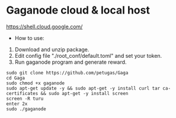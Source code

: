 # Gaganode cloud & local host

https://shell.cloud.google.com/

* How to use:

1. Download and unzip package.
2. Edit config file "./root_conf/default.toml" and set your token.
3. Run gaganode program and generate reward.
```
sudo git clone https://github.com/petugas/Gaga
cd Gaga
sudo chmod +x gaganode
sudo apt-get update -y && sudo apt-get -y install curl tar ca-certificates && sudo apt-get -y install screen
screen -R turu
enter 2x
sudo ./gaganode
```
